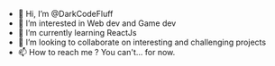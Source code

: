 - 👋 Hi, I’m @DarkCodeFluff
- 👀 I’m interested in Web dev and Game dev
- 🌱 I’m currently learning ReactJs
- 💞️ I’m looking to collaborate on interesting and challenging projects
- 📫 How to reach me ? You can't... for now.

<!---
DarkCodeFluff/DarkCodeFluff is a ✨ special ✨ repository because its `README.md` (this file) appears on your GitHub profile.
You can click the Preview link to take a look at your changes.
--->
